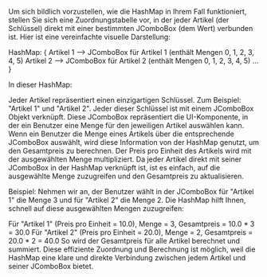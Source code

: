 
Um sich bildlich vorzustellen, wie die HashMap in Ihrem Fall funktioniert, stellen Sie sich eine Zuordnungstabelle vor, in der jeder Artikel (der Schlüssel) direkt mit einer bestimmten JComboBox<Integer> (dem Wert) verbunden ist. Hier ist eine vereinfachte visuelle Darstellung:

HashMap: {
  Artikel 1 --> JComboBox für Artikel 1 (enthält Mengen 0, 1, 2, 3, 4, 5)
  Artikel 2 --> JComboBox für Artikel 2 (enthält Mengen 0, 1, 2, 3, 4, 5)
  ...
}


In dieser HashMap:

Jeder Artikel repräsentiert einen einzigartigen Schlüssel. Zum Beispiel: "Artikel 1" und "Artikel 2".
Jeder dieser Schlüssel ist mit einem JComboBox<Integer> Objekt verknüpft. Diese JComboBox repräsentiert die UI-Komponente, in der ein Benutzer eine Menge für den jeweiligen Artikel auswählen kann.
Wenn ein Benutzer die Menge eines Artikels über die entsprechende JComboBox auswählt, wird diese Information von der HashMap genutzt, um den Gesamtpreis zu berechnen. Der Preis pro Einheit des Artikels wird mit der ausgewählten Menge multipliziert. Da jeder Artikel direkt mit seiner JComboBox in der HashMap verknüpft ist, ist es einfach, auf die ausgewählte Menge zuzugreifen und den Gesamtpreis zu aktualisieren.

Beispiel:
Nehmen wir an, der Benutzer wählt in der JComboBox für "Artikel 1" die Menge 3 und für "Artikel 2" die Menge 2. Die HashMap hilft Ihnen, schnell auf diese ausgewählten Mengen zuzugreifen:

Für "Artikel 1" (Preis pro Einheit = 10.0), Menge = 3, Gesamtpreis = 10.0 * 3 = 30.0
Für "Artikel 2" (Preis pro Einheit = 20.0), Menge = 2, Gesamtpreis = 20.0 * 2 = 40.0
So wird der Gesamtpreis für alle Artikel berechnet und summiert. Diese effiziente Zuordnung und Berechnung ist möglich, weil die HashMap eine klare und direkte Verbindung zwischen jedem Artikel und seiner JComboBox bietet.
